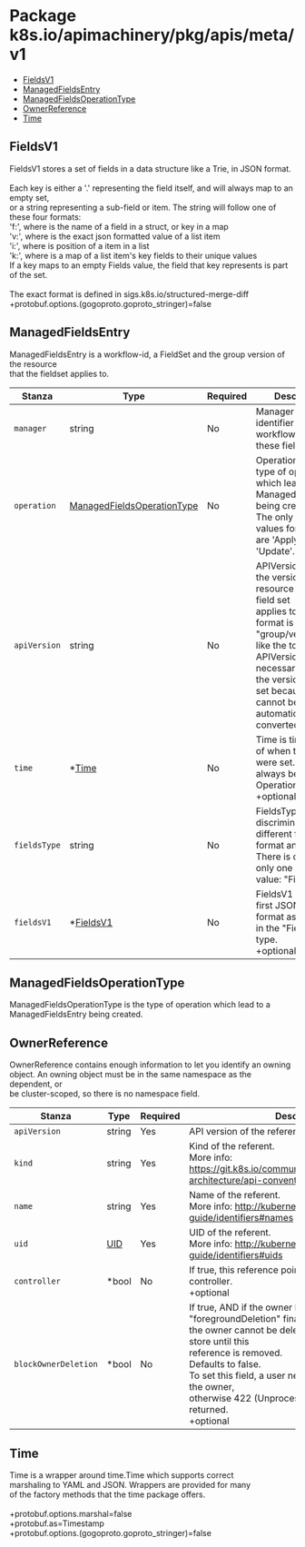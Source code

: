 # Package k8s.io/apimachinery/pkg/apis/meta/v1

- [FieldsV1](#FieldsV1)
- [ManagedFieldsEntry](#ManagedFieldsEntry)
- [ManagedFieldsOperationType](#ManagedFieldsOperationType)
- [OwnerReference](#OwnerReference)
- [Time](#Time)


## FieldsV1

FieldsV1 stores a set of fields in a data structure like a Trie, in JSON format.<br /><br />Each key is either a '.' representing the field itself, and will always map to an empty set,<br />or a string representing a sub-field or item. The string will follow one of these four formats:<br />'f:<name>', where <name> is the name of a field in a struct, or key in a map<br />'v:<value>', where <value> is the exact json formatted value of a list item<br />'i:<index>', where <index> is position of a item in a list<br />'k:<keys>', where <keys> is a map of  a list item's key fields to their unique values<br />If a key maps to an empty Fields value, the field that key represents is part of the set.<br /><br />The exact format is defined in sigs.k8s.io/structured-merge-diff<br />+protobuf.options.(gogoproto.goproto_stringer)=false



## ManagedFieldsEntry

ManagedFieldsEntry is a workflow-id, a FieldSet and the group version of the resource<br />that the fieldset applies to.

| Stanza | Type | Required | Description |
|---|---|---|---|
| `manager` | string | No | Manager is an identifier of the workflow managing these fields. |
| `operation` | [ManagedFieldsOperationType](./k8s-io-apimachinery-pkg-apis-meta-v1.md#ManagedFieldsOperationType) | No | Operation is the type of operation which lead to this ManagedFieldsEntry being created.<br />The only valid values for this field are 'Apply' and 'Update'. |
| `apiVersion` | string | No | APIVersion defines the version of this resource that this field set<br />applies to. The format is "group/version" just like the top-level<br />APIVersion field. It is necessary to track the version of a field<br />set because it cannot be automatically converted. |
| `time` | *[Time](./k8s-io-apimachinery-pkg-apis-meta-v1.md#Time) | No | Time is timestamp of when these fields were set. It should always be empty if Operation is 'Apply'<br />+optional |
| `fieldsType` | string | No | FieldsType is the discriminator for the different fields format and version.<br />There is currently only one possible value: "FieldsV1" |
| `fieldsV1` | *[FieldsV1](./k8s-io-apimachinery-pkg-apis-meta-v1.md#FieldsV1) | No | FieldsV1 holds the first JSON version format as described in the "FieldsV1" type.<br />+optional |

## ManagedFieldsOperationType

ManagedFieldsOperationType is the type of operation which lead to a ManagedFieldsEntry being created.



## OwnerReference

OwnerReference contains enough information to let you identify an owning<br />object. An owning object must be in the same namespace as the dependent, or<br />be cluster-scoped, so there is no namespace field.

| Stanza | Type | Required | Description |
|---|---|---|---|
| `apiVersion` | string | Yes | API version of the referent. |
| `kind` | string | Yes | Kind of the referent.<br />More info: https://git.k8s.io/community/contributors/devel/sig-architecture/api-conventions.md#types-kinds |
| `name` | string | Yes | Name of the referent.<br />More info: http://kubernetes.io/docs/user-guide/identifiers#names |
| `uid` | [UID](./k8s-io-apimachinery-pkg-types.md#UID) | Yes | UID of the referent.<br />More info: http://kubernetes.io/docs/user-guide/identifiers#uids |
| `controller` | *bool | No | If true, this reference points to the managing controller.<br />+optional |
| `blockOwnerDeletion` | *bool | No | If true, AND if the owner has the "foregroundDeletion" finalizer, then<br />the owner cannot be deleted from the key-value store until this<br />reference is removed.<br />Defaults to false.<br />To set this field, a user needs "delete" permission of the owner,<br />otherwise 422 (Unprocessable Entity) will be returned.<br />+optional |

## Time

Time is a wrapper around time.Time which supports correct<br />marshaling to YAML and JSON.  Wrappers are provided for many<br />of the factory methods that the time package offers.<br /><br />+protobuf.options.marshal=false<br />+protobuf.as=Timestamp<br />+protobuf.options.(gogoproto.goproto_stringer)=false




